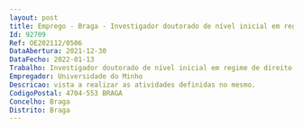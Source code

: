 ```yaml
--- 
layout: post
title: Emprego - Braga - Investigador doutorado de nível inicial em regime de direito privado
Id: 92709
Ref: OE202112/0506
DataAbertura: 2021-12-30
DataFecho: 2022-01-13
Trabalho: Investigador doutorado de nível inicial em regime de direito privado
Empregador: Universidade do Minho
Descricao: vista a realizar as atividades definidas no mesmo.
CodigoPostal: 4704-553 BRAGA
Concelho: Braga
Distrito: Braga
--- 
```

